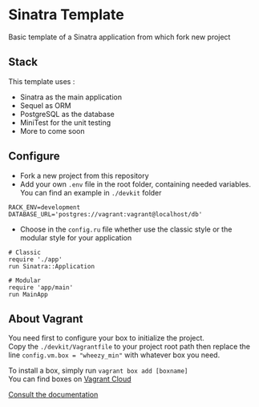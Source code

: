 # Sinatra Template

Basic template of a Sinatra application from which fork new project

## Stack

This template uses :

- Sinatra as the main application
- Sequel as ORM
- PostgreSQL as the database
- MiniTest for the unit testing
- More to come soon

## Configure

- Fork a new project from this repository
- Add your own `.env` file in the root folder, containing needed variables.  
  You can find an example in `./devkit` folder

```
RACK_ENV=development
DATABASE_URL='postgres://vagrant:vagrant@localhost/db'
```

- Choose in the `config.ru` file whether use the classic style or
  the modular style for your application

```
# Classic
require './app'
run Sinatra::Application
```

```
# Modular
require 'app/main'
run MainApp
```

## About Vagrant

You need first to configure your box to initialize the project.  
Copy the `./devkit/Vagrantfile` to your project root path then
replace the line `config.vm.box = "wheezy_min"` with whatever box you need.

To install a box, simply run `vagrant box add [boxname]`  
You can find boxes on [Vagrant Cloud][vagrantcloud]

[Consult the documentation][vagrantboxes]

[vagrantcloud]:https://vagrantcloud.com/
[vagrantboxes]:https://docs.vagrantup.com/v2/getting-started/boxes.html

